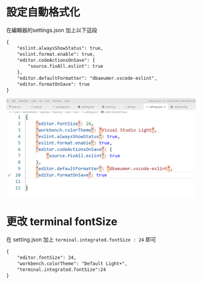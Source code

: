 # 設定自動格式化

在編輯器的settings.json 加上以下這段

```
{
    "eslint.alwaysShowStatus": true,
    "eslint.format.enable": true,
    "editor.codeActionsOnSave": {
        "source.fixAll.eslint": true
    },
    "editor.defaultFormatter": "dbaeumer.vscode-eslint",
    "editor.formatOnSave": true
}
```
![055](images/pic055.png)

# 更改 terminal fontSize

在 setting.json 加上 `terminal.integrated.fontSize : 24` 即可
```
{
    "editor.fontSize": 24,
    "workbench.colorTheme": "Default Light+",
    "terminal.integrated.fontSize":24
}
```


